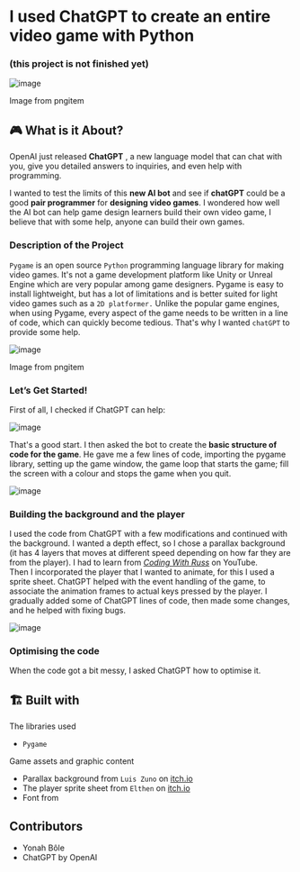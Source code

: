 # I used ChatGPT to create an entire video game with Python
### (this project is not finished yet)


![image](https://res.craft.do/user/full/7a93547b-a2a3-6209-a5e3-1a49258c4f73/doc/B34D88DD-3909-49E3-8E78-0EB06EE01EFA/E64E0FF2-2B70-44D4-A3D8-9537724A158E_2/i9toSYsMuJjNCbKD9bYUtDlUkzHzjY9SzfCkqQLtC5wz/PngItem_4394113.png)

Image from pngitem

## 🎮 What is it About?


OpenAI just released **ChatGPT** , a new language model that can chat with you, give you detailed answers to inquiries, and even help with programming.

I wanted to test the limits of this **new AI bot** and see if **chatGPT** could be a good **pair programmer** for **designing video games**. I wondered how well the AI bot can help game design learners build their own video game, I believe that with some help, anyone can build their own games.

### Description of the Project


`Pygame` is an open source `Python` programming language library for making video games. It's not a game development platform like Unity or Unreal Engine which are very popular among game designers. Pygame is easy to install lightweight, but has a lot of limitations and is better suited for light video games such as a `2D platformer.` Unlike the popular game engines, when using Pygame, every aspect of the game needs to be written in a line of code, which can quickly become tedious. That's why I wanted `chatGPT` to provide some help.

![image](https://res.craft.do/user/full/7a93547b-a2a3-6209-a5e3-1a49258c4f73/doc/B34D88DD-3909-49E3-8E78-0EB06EE01EFA/E99AA06E-B9A3-4E7F-8EC3-A8801DB1F80E_2/6r3NVyYgblqcQ3o6L1yM1u9Fqzt6CLvme7iDi0Df4S4z/PngItem_1585033.png)

Image from pngitem

### Let’s Get Started!


First of all, I checked if ChatGPT can help:

![image](https://res.craft.do/user/full/7a93547b-a2a3-6209-a5e3-1a49258c4f73/doc/B34D88DD-3909-49E3-8E78-0EB06EE01EFA/E6638BC6-2698-4A4D-B74E-E18C08E7C0CF_2/ZaIuh2Aw0jUAB1RdlwDNyzmxHlPxuAy6paP1zFBnbDwz/Screenshot%202022-12-23%20at%2012.33.15.png)

That's a good start. I then asked the bot to create the **basic structure of code for the game**. He gave me a few lines of code, importing the pygame library, setting up the game window, the game loop that starts the game; fill the screen with a colour and stops the game when you quit.

![image](https://res.craft.do/user/full/7a93547b-a2a3-6209-a5e3-1a49258c4f73/doc/B34D88DD-3909-49E3-8E78-0EB06EE01EFA/DB36FBFD-59CD-4341-979E-272A6063180D_2/PCyDomZygCpF9dxPNgamzMTGw7acAvy5aYdux161dMMz/Image.png)

### Building the background and the player


I used the code from ChatGPT with a few modifications and continued with the background. I wanted a depth effect, so I chose a parallax background (it has 4 layers that moves at different speed depending on how far they are from the player). I had to learn from *[Coding With Russ](https://www.youtube.com/@CodingWithRuss)* on YouTube.   
Then I incorporated the player that I wanted to animate, for this I used a sprite sheet. ChatGPT helped with the event handling of the game, to associate the animation frames to actual keys pressed by the player. I gradually added some of ChatGPT lines of code, then made some changes, and he helped with fixing bugs. 

![image](https://res.craft.do/user/full/7a93547b-a2a3-6209-a5e3-1a49258c4f73/doc/B34D88DD-3909-49E3-8E78-0EB06EE01EFA/09B8DF34-1A40-426A-82CD-4C23BD4081B6_2/ViivZMafHTBxqXwzj0pDT4uM6o00XpCQVKmTRy060pEz/Image.png)

### Optimising the code


When the code got a bit messy, I asked ChatGPT how to optimise it. 

## 🏗️ Built with


The libraries used


- `Pygame`

Game assets and graphic content


- Parallax background from `Luis Zuno` on [itch.io](https://itch.io)
- The player sprite sheet from `Elthen` on [itch.io](https://itch.io)
- Font from

## Contributors

- Yonah Bôle
- ChatGPT by OpenAI
